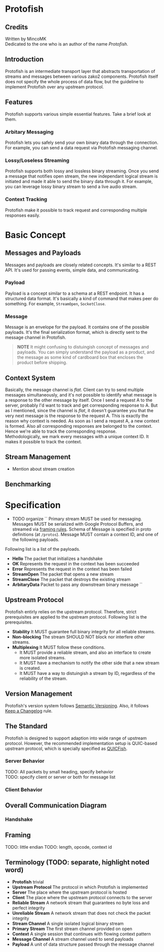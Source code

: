 # Protofish

## Credits
Written by MincoMK\
Dedicated to the one who is an author of the name *Protofish*.

## Introduction
Protofish is an intermediate transport layer that abstracts transportation of streams and messages between various zako2 components. Protofish itself does not specify the whole process of data flow, but the guideline to implement Protofish over any upstream protocol.

## Features
Protofish supports various simple essential features. Take a brief look at them.

### Arbitary Messaging
Protofish lets you safely send your own binary data through the connection. For example, you can send a data request via Protofish messaging channel.

### Lossy/Loseless Streaming
Protofish supports both lossy and lossless binary streaming. Once you send a message that notifies open stream, the new independant logical stream is initiated and made it able to send the binary data through it. For example, you can leverage lossy binary stream to send a live audio stream.

### Context Tracking
Protofish make it possible to track request and corresponding multiple responses easily.

# Basic Concept

## Messages and Payloads
Messages and payloads are closely related concepts. It's similar to a REST API. It's used for passing events, simple data, and communicating.

### Payload
Payload is a concept similar to a schema at a REST endpoint. It has a structured data format. It's basically a kind of command that makes peer do something. For example, `StreamOpen`, `SocketClose`.

### Message
Message is an envelope for the payload. It contains one of the possible payloads. It's the final serialization format, which is directly sent to the message channel in Protofish.

> **NOTE** It might confusing to distuingish concept of messages and payloads. You can simply understand the payload as a product, and the message as some kind of cardboard box that encloses the product before shipping.

## Context System
Basically, the message channel is *flat*. Client can try to send multiple messages simultaneously, and it's not possible to identify what message is a response to the other message by itself. Once I send a request A to the server, probably I'd want to track and get corresponding response to A. But as I mentioned, since the channel is *flat*, it doesn't guarantee you that the very next message is the response to the request A. This is exactly the reason why context is needed. As soon as I send a request A, a new context is formed. Also all corresponding responses are belonged to the context. Hence we're able to track the corresponding response.\
Methodologically, we mark every messages with a unique context ID. It makes it possible to track the context.

## Stream Management
- Mention about stream creation

## Benchmarking

# Specification

- TODO organize
``
Primary stream MUST be used for messaging. Messages MUST be serialized with Google Protocol Buffers, and streamed via [framing rules](#framing). Schema of Message is specified in proto definitions (at `/protos`). Message MUST contain a context ID, and one of the following payloads.

Following list is a list of the payloads.
- **Hello** The packet that initializes a handshake
- **OK** Represents the request in the context has been succeeded
- **Error** Represents the request in the context has been failed
- **StreamOpen** The packet that opens a new stream
- **StreamClose** The packet that destroys the existing stream
- **ArbitaryData** Packet to pass any downstream binary message
``

## Upstream Protocol
Protofish entirly relies on the upstream protocol. Therefore, strict prerequisites are applied to the upstream protocol. Following list is the prerequisites.
- **Stability** It MUST guarantee full binary integrity for all reliable streams.
- **Non-blocking** The stream SHOULD NOT block nor interfere other streams.
- **Multiplexing** It MUST follow these conditions.
    - It MUST provide a reliable stream, and also an interface to create more isolated streams.
    - It MUST have a mechanism to notify the other side that a new stream is created.
    - It MUST have a way to distuingish a stream by ID, regardless of the reliability of the stream.

## Version Management
Protofish's version system follows [Semantic Versioning](https://semver.org). Also, it follows [Keep a Changelog](https://keepachangelog.com/en/1.1.0/) rule.

## The Standard
Protofish is designed to support adaption into wide range of upstream protocol. However, the recommended implementation setup is QUIC-based upstream protocol, which is specially specified as [QUICFish](/protofish/quicfish.md).

### Server Behavior
TODO: All packets by small heading, specify behavior\
TODO: specify client or server or both for message list

### Client Behavior

## Overall Communication Diagram
### Handshake

## Framing
TODO: little endian
TODO: length, opcode, context id

## Terminology (TODO: separate, highlight noted word)
- **Protofish** trivial
- **Upstream Protocol** The protocol in which Protofish is implemented
- **Server** The place where the upstream protocol is hosted
- **Client** The place where the upstream protocol connects to the server
- **Reliable Stream** A network stream that guarantees no byte loss and perfect integrity
- **Unreliable Stream** A network stream that does not check the packet integrity
- **Stream Channel** A single isolated logical binary stream
- **Primary Stream** The first stream channel provided on open
- **Context** A single session that continues with flowing context pattern
- **Message Channel** A stream channel used to send payloads
- **Payload** A unit of data structure passed through the message channel